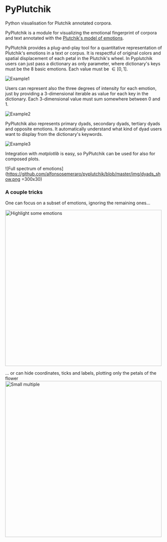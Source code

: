 
# PyPlutchik
Python visualisation for Plutchik annotated corpora.

PyPlutchik is a module for visualizing the emotional fingerprint of corpora and text annotated with the [Plutchik's model of emotions](https://en.wikipedia.org/wiki/Robert_Plutchik).

PyPlutchik provides a plug-and-play tool for a quantitative representation of Plutchik's emotions in a text or corpus. It is respectful of original colors and spatial displacement of each petal in the Plutchik's wheel.
In Pyplutchik users can just pass a dictionary as only parameter, where dictionary's keys must be the 8 basic emotions. Each value must be $\in{[0, 1]}$.

![Example1](https://github.com/alfonsosemeraro/pyplutchik/blob/master/img/example01.png)


Users can represent also the three degrees of intensity for each emotion, just by providing a 3-dimensional iterable as value for each key in the dictionary. Each 3-dimensional value must sum somewhere between 0 and 1.

![Example2](https://github.com/alfonsosemeraro/pyplutchik/blob/master/img/example02.png)

PyPlutchik also represents primary dyads, secondary dyads, tertiary dyads and opposite emotions. It automatically understand what kind of dyad users want to display from the dictionary's keywords.

![Example3](https://github.com/alfonsosemeraro/pyplutchik/blob/master/img/example03.png)


Integration with _matplotlib_ is easy, so PyPlutchik can be used for also for composed plots.

![Full spectrum of emotions](https://github.com/alfonsosemeraro/pyplutchik/blob/master/img/dyads_show.png =300x30)


### A couple tricks

One can focus on a subset of emotions, ignoring the remaining ones...

<img src="https://github.com/alfonsosemeraro/pyplutchik/blob/master/img/highlight_emotions.png" alt="Highlight some emotions" style="width:500px;"/>

... or can hide coordinates, ticks and labels, plotting only the petals of the flower
<img src="https://github.com/alfonsosemeraro/pyplutchik/blob/master/img/imdb_full.png" alt="Small multiple" style="width:500px;"/>


